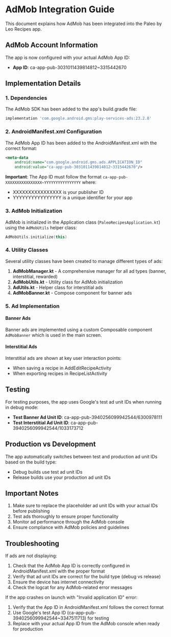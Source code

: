 # AdMob Integration Guide

This document explains how AdMob has been integrated into the Paleo by Leo Recipes app.

## AdMob Account Information

The app is now configured with your actual AdMob App ID:
- **App ID**: ca-app-pub-3031011439814812~3315442670

## Implementation Details

### 1. Dependencies

The AdMob SDK has been added to the app's build.gradle file:

```gradle
implementation 'com.google.android.gms:play-services-ads:23.2.0'
```

### 2. AndroidManifest.xml Configuration

The AdMob App ID has been added to the AndroidManifest.xml with the correct format:

```xml
<meta-data
    android:name="com.google.android.gms.ads.APPLICATION_ID"
    android:value="ca-app-pub-3031011439814812~3315442670"/>
```

**Important**: The App ID must follow the format `ca-app-pub-XXXXXXXXXXXXXXXX~YYYYYYYYYYYYYYYY` where:
- XXXXXXXXXXXXXXXX is your publisher ID
- YYYYYYYYYYYYYYYY is a unique identifier for your app

### 3. AdMob Initialization

AdMob is initialized in the Application class (`PaleoRecipesApplication.kt`) using the `AdMobUtils` helper class:

```kotlin
AdMobUtils.initialize(this)
```

### 4. Utility Classes

Several utility classes have been created to manage different types of ads:

1. **AdMobManager.kt** - A comprehensive manager for all ad types (banner, interstitial, rewarded)
2. **AdMobUtils.kt** - Utility class for AdMob initialization
3. **AdUtils.kt** - Helper class for interstitial ads
4. **AdMobBanner.kt** - Compose component for banner ads

### 5. Ad Implementation

#### Banner Ads
Banner ads are implemented using a custom Composable component `AdMobBanner` which is used in the main screen.

#### Interstitial Ads
Interstitial ads are shown at key user interaction points:
- When saving a recipe in AddEditRecipeActivity
- When exporting recipes in RecipeListActivity

## Testing

For testing purposes, the app uses Google's test ad unit IDs when running in debug mode:

- **Test Banner Ad Unit ID**: ca-app-pub-3940256099942544/6300978111
- **Test Interstitial Ad Unit ID**: ca-app-pub-3940256099942544/1033173712

## Production vs Development

The app automatically switches between test and production ad unit IDs based on the build type:
- Debug builds use test ad unit IDs
- Release builds use your production ad unit IDs

## Important Notes

1. Make sure to replace the placeholder ad unit IDs with your actual IDs before publishing
2. Test ads thoroughly to ensure proper functionality
3. Monitor ad performance through the AdMob console
4. Ensure compliance with AdMob policies and guidelines

## Troubleshooting

If ads are not displaying:
1. Check that the AdMob App ID is correctly configured in AndroidManifest.xml with the proper format
2. Verify that ad unit IDs are correct for the build type (debug vs release)
3. Ensure the device has internet connectivity
4. Check the logcat for any AdMob-related error messages

If the app crashes on launch with "Invalid application ID" error:
1. Verify that the App ID in AndroidManifest.xml follows the correct format
2. Use Google's test App ID (ca-app-pub-3940256099942544~3347511713) for testing
3. Replace with your actual App ID from the AdMob console when ready for production